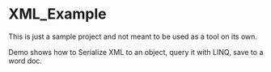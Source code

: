 # XML_Example

This is just a sample project and not meant to be used as a tool on its own.

Demo shows how to Serialize XML to an object, query it with LINQ, save to a word doc.
